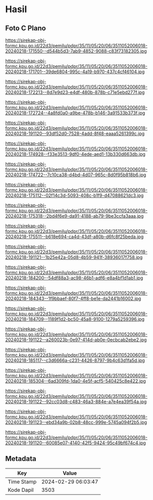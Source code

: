 # Hasil

## Foto C Plano

https://sirekap-obj-formc.kpu.go.id/22d3/pemilu/pdpr/35/11/05/20/06/3511052006018-20240218-171550--d544b5d3-7ab9-4852-9088-c83f73182305.jpg

https://sirekap-obj-formc.kpu.go.id/22d3/pemilu/pdpr/35/11/05/20/06/3511052006018-20240218-171701--39de6804-995c-4a19-b970-437c4cf46104.jpg

https://sirekap-obj-formc.kpu.go.id/22d3/pemilu/pdpr/35/11/05/20/06/3511052006018-20240218-172213--8d7e9d23-e4df-480b-878b-c71e5ebd277f.jpg

https://sirekap-obj-formc.kpu.go.id/22d3/pemilu/pdpr/35/11/05/20/06/3511052006018-20240218-172724--4a8fd0a0-a9be-478b-b146-3a91533b373f.jpg

https://sirekap-obj-formc.kpu.go.id/22d3/pemilu/pdpr/35/11/05/20/06/3511052006018-20240218-191120--93df52d0-7528-4add-8f48-eaaa5261399c.jpg

https://sirekap-obj-formc.kpu.go.id/22d3/pemilu/pdpr/35/11/05/20/06/3511052006018-20240218-174928--f33e3513-9df0-4ede-aed1-13b330d663db.jpg

https://sirekap-obj-formc.kpu.go.id/22d3/pemilu/pdpr/35/11/05/20/06/3511052006018-20240218-174722--7c10ca38-d4bd-4d07-965c-8d0f95b818b6.jpg

https://sirekap-obj-formc.kpu.go.id/22d3/pemilu/pdpr/35/11/05/20/06/3511052006018-20240218-175112--02f14c3d-5093-408c-b1f9-d47088621dc3.jpg

https://sirekap-obj-formc.kpu.go.id/22d3/pemilu/pdpr/35/11/05/20/06/3511052006018-20240218-175318--2bd4f6e9-da91-4188-ab79-9be3ccfa3aaa.jpg

https://sirekap-obj-formc.kpu.go.id/22d3/pemilu/pdpr/35/11/05/20/06/3511052006018-20240218-175511--b618e694-ca4d-43df-a80b-d6fc8f25beda.jpg

https://sirekap-obj-formc.kpu.go.id/22d3/pemilu/pdpr/35/11/05/20/06/3511052006018-20240218-191121--1b25e42a-05d8-4b59-941f-38936017f758.jpg

https://sirekap-obj-formc.kpu.go.id/22d3/pemilu/pdpr/35/11/05/20/06/3511052006018-20240218-184200--54df88a3-ac98-46b1-adf6-e8a4bf1d1ab1.jpg

https://sirekap-obj-formc.kpu.go.id/22d3/pemilu/pdpr/35/11/05/20/06/3511052006018-20240218-184343--1f9bbaef-80f7-4ff8-be1e-da2441b16002.jpg

https://sirekap-obj-formc.kpu.go.id/22d3/pemilu/pdpr/35/11/05/20/06/3511052006018-20240218-184709--1189f1d2-bc50-45a8-9100-1279a5259396.jpg

https://sirekap-obj-formc.kpu.go.id/22d3/pemilu/pdpr/35/11/05/20/06/3511052006018-20240218-191122--a260023b-0e97-414d-ab0e-0ecbcab2ebe2.jpg

https://sirekap-obj-formc.kpu.go.id/22d3/pemilu/pdpr/35/11/05/20/06/3511052006018-20240218-185117--c3d6666a-c231-4426-8797-9b4c63d1fa5d.jpg

https://sirekap-obj-formc.kpu.go.id/22d3/pemilu/pdpr/35/11/05/20/06/3511052006018-20240218-185304--6ad309fd-1da0-4e5f-acf5-540425c8e422.jpg

https://sirekap-obj-formc.kpu.go.id/22d3/pemilu/pdpr/35/11/05/20/06/3511052006018-20240218-191122--92cc03d8-c483-46a3-884e-a7e4ea39f54a.jpg

https://sirekap-obj-formc.kpu.go.id/22d3/pemilu/pdpr/35/11/05/20/06/3511052006018-20240218-191123--ebd34a9b-02b8-48cc-999e-5745a094f2b5.jpg

https://sirekap-obj-formc.kpu.go.id/22d3/pemilu/pdpr/35/11/05/20/06/3511052006018-20240218-191120--60085e07-4140-42f5-9424-95c49bf674c4.jpg


## Metadata

| Key        | Value               |
| ---------- | ------------------- |
| Time Stamp | 2024-02-29 06:03:47 |
| Kode Dapil | 3503                |



